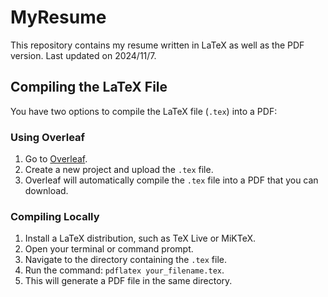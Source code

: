 # MyResume

This repository contains my resume written in LaTeX as well as the PDF version. Last updated on 2024/11/7.

## Compiling the LaTeX File

You have two options to compile the LaTeX file (`.tex`) into a PDF:

### Using Overleaf

1. Go to [Overleaf](https://www.overleaf.com/).
2. Create a new project and upload the `.tex` file.
3. Overleaf will automatically compile the `.tex` file into a PDF that you can download.

### Compiling Locally

1. Install a LaTeX distribution, such as TeX Live or MiKTeX.
2. Open your terminal or command prompt.
3. Navigate to the directory containing the `.tex` file.
4. Run the command: `pdflatex your_filename.tex`.
5. This will generate a PDF file in the same directory.
